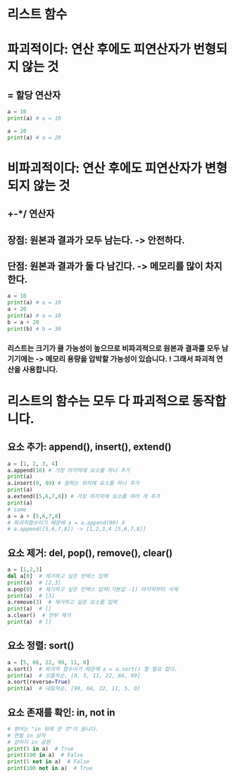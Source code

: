 # 리스트 함수

# 파괴적이다: 연산 후에도 피연산자가 번형되지 않는 것
## = 할당 연산자
```python
a = 10
print(a) # a = 10

a = 20
print(a) # a = 20
```

# 비파괴적이다: 연산 후에도 피연산자가 변형되지 않는 것
## +-*/ 연산자
## 장점: 원본과 결과가 모두 남는다. -> 안전하다.
## 단점: 원본과 결과가 둘 다 남긴다. -> 메모리를 많이 차지한다.
```python
a = 10
print(a) # a = 10
a + 20
print(a) # a = 10
b = a + 20
print(b) # b = 30
```

###  리스트는 크기가 클 가능성이 높으므로 비파괴적으로 원본과 결과를 모두 남기기에는 -> 메모리 용량을 압박할 가능성이 있습니다. ! 그래서 파괴적 연산을 사용합니다.

# 리스트의 함수는 모두 다 파괴적으로 동작합니다.
## 요소 추가: append(), insert(), extend()
```python
a = [1, 2, 3, 4]
a.append(10) # 가장 마지막에 요소를 하나 추가
print(a)
a.insert(0, 99) # 원하는 위치에 요소를 하나 추가
print(a)
a.extend([5,6,7,8]) # 가장 마지막에 요소를 여러 개 추가
print(a)
# same
a = a + [5,6,7,8]
# 파괴적함수이기 때문에 a = a.append(99) X
# a.append([5,6,7,8]) -> [1,2,3,4 [5,6,7,8]]
```
## 요소 제거: del, pop(), remove(), clear()
```python
a = [1,2,3]
del a[0]  # 제거하고 싶은 인덱스 입력
print(a)  # [2,3]
a.pop(0)  # 제거하고 싶은 인덱스 입력(기본값 -1) 마지막부터 삭제
print(a)  # [3]
a.remove(3)  # 제거하고 싶은 요소를 입력
print(a)  # []
a.clear()  # 전부 제거
print(a)  # []
```
## 요소 정렬: sort()
```python
a = [5, 66, 22, 99, 11, 0]
a.sort()  # 파괴적 함수이기 때문에 a = a.sort() 할 필요 없다.
print(a)  # 오름차순, [0, 5, 11, 22, 66, 99]
a.sort(reverse=True)
print(a)  # 내림차순, [99, 66, 22, 11, 5, 0]
```

## 요소 존재를 확인: in, not in
```python
# 영어는 "in 뒤에 큰 것"이 옵니다.
# 연필 in 상자
# 강아지 in 공원
print(5 in a)  # True
print(100 in a)  # False
print(5 not in a)  # False
print(100 not in a)  # True
```